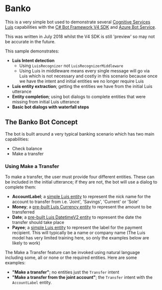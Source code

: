# Banko
This is a very simple bot used to demonstrate several [Cognitive Services Luis](https://azure.microsoft.com/en-us/services/cognitive-services/language-understanding-intelligent-service/) capabilities with the [C# Bot Framework V4 SDK](https://docs.microsoft.com/en-us/azure/bot-service/?view=azure-bot-service-4.0) and [Azure Bot Service](https://azure.microsoft.com/en-us/services/bot-service/). 

This was written in July 2018 whilst the V4 SDK is still 'preview' so may not be accurate in the future.

This sample demonstrates:
* __Luis Intent detection__ 
	* Using `LuisRecognizer` not `LuisRecognizerMiddleware` 
	* Using Luis in middleware means every single message will go via Luis which is not necessary and costly in this scenario because once we have the intent and initial entities we no longer require Luis
* __Luis entity extraction__; getting the entities we have from the initial Luis utterance
* __Entity completion__; using bot dialogs to complete entities that were missing from initial Luis utterance
* __Basic bot dialogs with waterfall steps__

## The Banko Bot Concept
The bot is built around a very typical banking scenario which has two main capabilities:
* Check balance
* Make a transfer

### Using Make a Transfer
To make a transfer, the user must provide four different entities. These can be included in the initial utterance; if they are not, the bot will use a dialog to complete them:
* __AccountLabel__; a [simple Luis entity](https://docs.microsoft.com/en-gb/azure/cognitive-services/LUIS/luis-concept-entity-types) to represent the nick name for the account to transfer from i.e. 'Joint', 'Savings', 'Current' or 'Sole' 
* __Money__; a [pre-built Luis Currency entity](https://docs.microsoft.com/en-gb/azure/cognitive-services/LUIS/luis-reference-prebuilt-currency) to represent the amount to be transferred
* __Date__; a [pre-built Luis DatetimeV2 entity](https://docs.microsoft.com/en-gb/azure/cognitive-services/LUIS/luis-reference-prebuilt-datetimev2) to represent the date the transfer should take place
* __Payee__; a [simple Luis entity](https://docs.microsoft.com/en-gb/azure/cognitive-services/LUIS/luis-concept-entity-types) to represent the label for the payment recipient. This will typically be a name or company name (The Luis model has very limited training here, so only the examples below are likely to work)

The Make a Transfer feature can be invoked using natural language including some, all or none or the required entities. Here are some examples:
* __"Make a transfer"__; no entities just the `Transfer` intent
* __"Make a transfer from the joint account"__; the `Transfer` intent with the `AccountLabel` entity.
